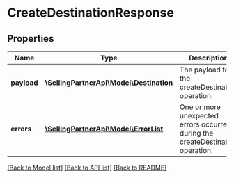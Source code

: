# CreateDestinationResponse

## Properties
Name | Type | Description | Notes
------------ | ------------- | ------------- | -------------
**payload** | [**\SellingPartnerApi\Model\Destination**](Destination.md) | The payload for the createDestination operation. | [optional] 
**errors** | [**\SellingPartnerApi\Model\ErrorList**](ErrorList.md) | One or more unexpected errors occurred during the createDestination operation. | [optional] 

[[Back to Model list]](../README.md#documentation-for-models) [[Back to API list]](../README.md#documentation-for-api-endpoints) [[Back to README]](../README.md)


